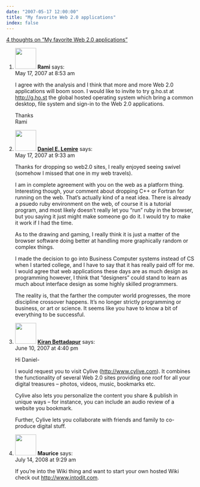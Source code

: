 ```yaml
---
date: "2007-05-17 12:00:00"
title: "My favorite Web 2.0 applications"
index: false
---
```


[4 thoughts on &ldquo;My favorite Web 2.0 applications&rdquo;](/lemire/blog/2007/05-17-my-favorite-web-20-applications)

<ol class="comment-list">
<li id="comment-49313" class="comment even thread-even depth-1">
<div class="comment-author vcard">
<img alt src="https://secure.gravatar.com/avatar/979570b6700043007affed1d4b52583c?s=56&#038;d=mm&#038;r=g" srcset="https://secure.gravatar.com/avatar/979570b6700043007affed1d4b52583c?s=112&#038;d=mm&#038;r=g 2x" class="avatar avatar-56 photo" height="56" width="56" decoding="async" /> <b class="fn">Rami</b> <span class="says">says:</span> </div>
<div class="comment-metadata"><time datetime="2007-05-17T08:53:28+00:00">May 17, 2007 at 8:53 am</time></a> </div>
<div class="comment-content">
<p>I agree with the analysis and I think that more and more Web 2.0 applications will boom soon. I would like to invite to try g.ho.st at <a href="http://g.ho.st" rel="nofollow ugc">http://g.ho.st</a> the global hosted operating system which bring a common desktop, file system and sign-in to the Web 2.0 applications.</p>
<p>Thanks<br/>
Rami</p>
</div>
</li>
<li id="comment-49314" class="comment odd alt thread-odd thread-alt depth-1">
<div class="comment-author vcard">
<img alt src="https://secure.gravatar.com/avatar/058c627378fc4ad634a7c009c8ed8fa3?s=56&#038;d=mm&#038;r=g" srcset="https://secure.gravatar.com/avatar/058c627378fc4ad634a7c009c8ed8fa3?s=112&#038;d=mm&#038;r=g 2x" class="avatar avatar-56 photo" height="56" width="56" decoding="async" /> <b class="fn"><a href="http://www.danlemire.com/daniel-lemire/" class="url" rel="ugc external nofollow">Daniel E. Lemire</a></b> <span class="says">says:</span> </div>
<div class="comment-metadata"><time datetime="2007-05-17T09:33:28+00:00">May 17, 2007 at 9:33 am</time></a> </div>
<div class="comment-content">
<p>Thanks for dropping so web2.0 sites, I really enjoyed seeing swivel (somehow I missed that one in my web travels).</p>
<p>I am in complete agreement with you on the web as a platform thing. Interesting though, your comment about dropping C++ or Fortran for running on the web. That&rsquo;s actually kind of a neat idea. There is already a psuedo ruby environment on the web, of course it is a tutorial program, and most likely doesn&rsquo;t really let you &ldquo;run&rdquo; ruby in the browser, but you saying it just might make someone go do it. I would try to make it work if I had the time.</p>
<p>As to the drawing and gaming, I really think it is just a matter of the browser software doing better at handling more graphically random or complex things. </p>
<p>I made the decision to go into Business Computer systems instead of CS when I started college, and I have to say that it has really paid off for me. I would agree that web applications these days are as much design as programming however, I think that &ldquo;designers&rdquo; could stand to learn as much about interface design as some highly skilled programmers. </p>
<p>The reality is, that the farther the computer world progresses, the more discipline crossover happens. It&rsquo;s no longer strictly programming or business, or art or science. It seems like you have to know a bit of everything to be successful.</p>
</div>
</li>
<li id="comment-49336" class="comment even thread-even depth-1">
<div class="comment-author vcard">
<img alt src="https://secure.gravatar.com/avatar/12350317f60dcddf8bbe5eb26b7d37f5?s=56&#038;d=mm&#038;r=g" srcset="https://secure.gravatar.com/avatar/12350317f60dcddf8bbe5eb26b7d37f5?s=112&#038;d=mm&#038;r=g 2x" class="avatar avatar-56 photo" height="56" width="56" loading="lazy" decoding="async" /> <b class="fn"><a href="http://www.cylive.com" class="url" rel="ugc external nofollow">Kiran Bettadapur</a></b> <span class="says">says:</span> </div>
<div class="comment-metadata"><time datetime="2007-06-10T16:40:50+00:00">June 10, 2007 at 4:40 pm</time></a> </div>
<div class="comment-content">
<p>Hi Daniel-</p>
<p>I would request you to visit Cylive (<a href="http://www.cylive.com" rel="nofollow ugc">http://www.cylive.com</a>). It combines the functionality of several Web 2.0 sites providing one roof for all your digital treasures &#8211; photos, videos, music, bookmarks etc.</p>
<p>Cylive also lets you personalize the content you share &amp; publish in unique ways &#8211; for instance, you can include an audio review of a website you bookmark.</p>
<p>Further, Cylive lets you collaborate with friends and family to co-produce digital stuff.</p>
</div>
</li>
<li id="comment-50019" class="comment odd alt thread-odd thread-alt depth-1">
<div class="comment-author vcard">
<img alt src="https://secure.gravatar.com/avatar/a6d5d8720be31e1d2a8504e627f60a99?s=56&#038;d=mm&#038;r=g" srcset="https://secure.gravatar.com/avatar/a6d5d8720be31e1d2a8504e627f60a99?s=112&#038;d=mm&#038;r=g 2x" class="avatar avatar-56 photo" height="56" width="56" loading="lazy" decoding="async" /> <b class="fn">Maurice</b> <span class="says">says:</span> </div>
<div class="comment-metadata"><time datetime="2008-07-14T09:29:01+00:00">July 14, 2008 at 9:29 am</time></a> </div>
<div class="comment-content">
<p>If you&rsquo;re into the Wiki thing and want to start your own hosted Wiki check out <a href="http://www.intodit.com" rel="nofollow ugc">http://www.intodit.com</a>.</p>
</div>
</li>
</ol>
